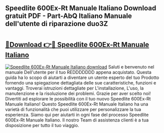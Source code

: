 ## Speedlite 600Ex-Rt Manuale Italiano Download gratuit PDF - Part-AbQ Italiano Manuale dell'utente di riparazione duo3Z

# <h2><a href="http://dfbpmz.blite.top/?on=Speedlite+600Ex-Rt+Manuale+Italiano">🔗Download 👉🔴 Speedlite 600Ex-Rt Manuale Italiano</a></h2>

[![Speedlite 600Ex-Rt Manuale Italiano download](https://i.imgur.com/lujVjoI.png)](http://dfbpmz.blite.top/?on=Speedlite+600Ex-Rt+Manuale+Italiano)
Saluti e benvenuto nel manuale Dell'utente per il tuo REDDDDDDD appena acquistato. Questa guida ha lo scopo di aiutarti a diventare un utente esperto del tuo Prodotto fornendo una spiegazione dettagliata delle sue caratteristiche, funzioni e vantaggi. Troverai istruzioni dettagliate per L'installazione, L'uso, la manutenzione e la risoluzione dei problemi. Grazie per aver scelto noi! Divertiti ad esplorare le possibilità con il tuo nuovo Speedlite 600Ex-Rt Manuale Italiano! Questo Speedlite 600Ex-Rt Manuale Italiano ha una varietà di funzionalità che puoi utilizzare per personalizzare la tua esperienza. Siamo qui per aiutarti in ogni fase del processo Speedlite 600Ex-Rt Manuale Italiano. Il nostro Team di assistenza clienti è a tua disposizione per tutto il tuo viaggio.
